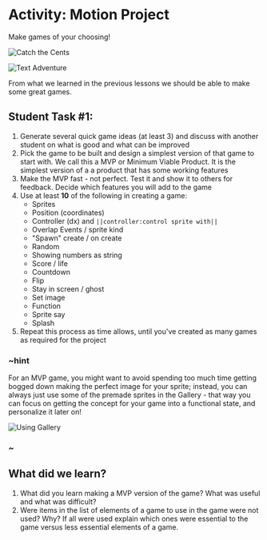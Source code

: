 # Activity: Motion Project

Make games of your choosing!

![Catch the Cents](/static/courses/csintro1/motion-and-events/catch-the-cents.gif)

![Text Adventure](/static/courses/csintro1/motion-and-events/text-adventure.gif)

From what we learned in the previous lessons we should be able to make some great games. 

## Student Task #1:

1. Generate several quick game ideas (at least 3) and discuss with another student on what is good and what can be improved
2. Pick the game to be built and design a simplest version of that game to start with. We call this a MVP or Minimum Viable Product. It is the simplest version of a a product that has some working features
3. Make the MVP fast - not perfect. Test it and show it to others for feedback. Decide which features you will add to the game
4. Use at least **10** of the following in creating a game:
    * Sprites
    * Position (coordinates)
    * Controller (dx) and ``||controller:control sprite with||``
    * Overlap Events / sprite kind
    * "Spawn" create / on create
    * Random
    * Showing numbers as string
    * Score / life
    * Countdown
    * Flip
    * Stay in screen / ghost
    * Set image
    * Function
    * Sprite say
    * Splash
5. Repeat this process as time allows, until you've created as many games as required for the project

### ~hint

For an MVP game, you might want to avoid spending too much time getting bogged down making the perfect image for your sprite; instead, you can always just use some of the premade sprites in the Gallery - that way you can focus on getting the concept for your game into a functional state, and personalize it later on!

![Using Gallery](/static/courses/csintro1/motion-and-events/image-gallery.gif)

### ~

## What did we learn? 

1. What did you learn making a MVP version of the game?  What was useful and what was difficult?
2. Were items in the list of elements of a game to use in the game were not used?  Why? If all were used explain which ones were essential to the game versus less essential elements of a game.
